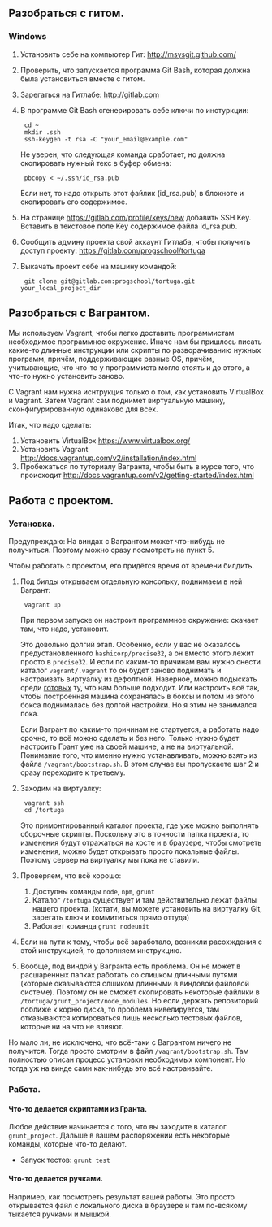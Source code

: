 ## Разобраться с гитом.
### Windows

1. Установить себе на компьютер Гит: http://msysgit.github.com/
2. Проверить, что запускается программа Git Bash, которая должна была установиться вместе с гитом.
3. Зарегаться на Гитлабе: http://gitlab.com
4. В программе Git Bash сгенерировать себе ключи по инстуркции:

        cd ~
        mkdir .ssh
        ssh-keygen -t rsa -C "your_email@example.com"

    Не уверен, что следующая команда сработает, но должна скопировать нужный текс в буфер обмена:

        pbcopy < ~/.ssh/id_rsa.pub

    Если нет, то надо открыть этот файлик (id_rsa.pub) в блокноте и скопировать его содержимое.

5. На странице https://gitlab.com/profile/keys/new добавить SSH Key. Вставить в текстовое поле Key содержимое файла id_rsa.pub.

6. Сообщить админу проекта свой аккаунт Гитлаба, чтобы получить доступ проекту: https://gitlab.com/progschool/tortuga

7. Выкачать проект себе на машину командой:

        git clone git@gitlab.com:progschool/tortuga.git your_local_project_dir




## Разобраться с Вагрантом.
Мы используем Vagrant, чтобы легко доставить программистам необходимое программное окружение.
Иначе нам бы пришлось писать какие-то длинные инструкции или скрипты по разворачиванию нужных программ, причём, поддерживающие разные OS, причём, учитывающие, что что-то у программиста могло стоять и до этого, а что-то нужно установить заново.

С Vagrant нам нужна иснтрукция только о том, как установить VirtualBox и Vagrant. Затем Vagrant сам поднимет виртуальную машину, сконфигурированную одинаково для всех.

Итак, что надо сделать:

1. Установить VirtualBox https://www.virtualbox.org/
2. Установить Vagrant http://docs.vagrantup.com/v2/installation/index.html
3. Пробежаться по туториалу Вагранта, чтобы быть в курсе того, что происходит http://docs.vagrantup.com/v2/getting-started/index.html

## Работа с проектом.
### Установка.
Предупреждаю: На виндах с Вагрантом может что-нибудь не получиться. Поэтому можно сразу посмотреть на пункт 5.

Чтобы работать с проектом, его придётся время от времени билдить.
1. Под билды открываем отдельную консольку, поднимаем в ней Вагрант:

        vagrant up

    При первом запуске он настроит программное окружение: скачает там, что надо, установит.
    
    Это довольно долгий этап. Особенно, если у вас не оказалось предустановленного `hashicorp/precise32`,
    а он вместо этого лежит просто в `precise32`. И если по каким-то причинам вам нужно
    снести каталог `vagrant/.vagrant` то он будет заново поднимать и настраивать
    виртуалку из дефолтной. Наверное, можно подыскать среди [готовых](https://vagrantcloud.com/)
    ту, что нам больше подходит. Или настроить всё так, чтобы построенная машина
    сохранялась в боксы и потом из этого бокса поднималась без долгой настройки.
    Но я этим не занимался пока.

    Если Вагрант по каким-то причинам не стартуется, а работать надо срочно, то
    всё можно сделать и без него. Только нужно будет настроить Грант
    уже на своей машине, а не на виртуальной. Понимание того, что именно нужно
    устанавливать, можно взять из файла `/vagrant/bootstrap.sh`. В этом случае
    вы пропускаете шаг 2 и сразу переходите к третьему.

2. Заходим на виртуалку:

        vagrant ssh
        cd /tortuga

    Это примонтированный каталог проекта, где уже можно выполнять сборочные скрипты.
    Поскольку это в точности папка проекта, то изменения будут отражаться на хосте 
    и в браузере, чтобы смотреть изменения, можно будет открывать просто локальные файлы.
    Поэтому сервер на виртуалку мы пока не ставили.

3. Проверяем, что всё хорошо:
    1. Доступны команды `node`, `npm`, `grunt`
    2. Каталог `/tortuga` существует и там действительно лежат файлы нашего проекта. (кстати, вы можете установить на виртуалку Git, зарегать ключ и коммититься прямо оттуда)
    3. Работает команда `grunt nodeunit`

4. Если на пути к тому, чтобы всё заработало, возникли расохждения с этой инструкцией, то дополняем инструкцию.

5. Вообще, под виндой у Вагранта есть проблема. Он не может в расшаренных папках работать со слишком длинными путями (которые оказываются слшиком длинными в виндовой файловой системе). Поэтому он не сможет скопировать некоторые файлики в `/tortuga/grunt_project/node_modules`. Но если держать репозиторий поближе к корню диска, то проблема нивелируется, там отказываются копироваться лишь несколько тестовых файлов, которые ни на что не влияют.

Но мало ли, не исключено, что всё-таки с Вагрантом ничего не получится. Тогда просто смотрим в файл `/vagrant/bootstrap.sh`. Там полностью описан процесс установки необходимых компонент. Но тогда уж на винде сами как-нибудь это всё настраивайте.

### Работа.

#### Что-то делается скриптами из Гранта.
Любое действие начинается с того, что вы заходите в каталог `grunt_project`.
Дальше в вашем распоряжении есть некоторые команды, которые что-то делают.

* Запуск тестов:
        `grunt test`

#### Что-то делается ручками.
Например, как посмотреть результат вашей работы. Это просто открывается
файл с локального диска в браузере и там по-всякому тыкается ручками и мышкой.


